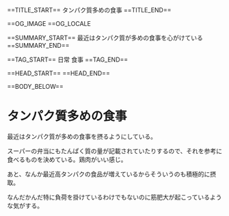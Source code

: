 ==TITLE_START==
タンパク質多めの食事
==TITLE_END==

==OG_IMAGE 
==OG_LOCALE 

==SUMMARY_START==
最近はタンパク質が多めの食事を心がけている
==SUMMARY_END==

==TAG_START==
日常 食事
==TAG_END==

==HEAD_START==
==HEAD_END==

==BODY_BELOW==

# タンパク質多めの食事

最近はタンパク質が多めの食事を摂るようにしている。

スーパーの弁当にもたんぱく質の量が記載されていたりするので、それを参考に食べるものを決めている。鶏肉がいい感じ。

あと、なんか最近高タンパクの食品が増えているからそういうのも積極的に摂取。

なんだかんだ特に負荷を掛けているわけでもないのに筋肥大が起こっているような気がする。
